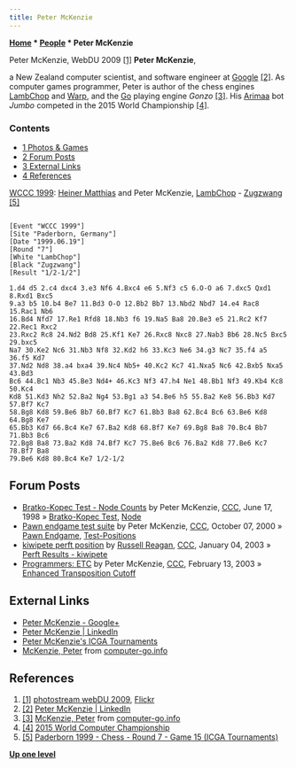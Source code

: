 ```yaml
---
title: Peter McKenzie
---
```

**[Home](Home "Home") \* [People](People "People") \* Peter McKenzie**



 [](https://www.flickr.com/photos/webdu/page3) Peter McKenzie, WebDU 2009 <a id="cite-note-1" href="#cite-ref-1">[1]</a> 
**Peter McKenzie**,  

a New Zealand computer scientist, and software engineer at [Google](index.php?title=Google&action=edit&redlink=1 "Google (page does not exist)") <a id="cite-note-2" href="#cite-ref-2">[2]</a>. As computer games programmer, Peter is author of the chess engines [LambChop](LambChop "LambChop") and [Warp](Warp "Warp"), and the [Go](Go "Go") playing engine *Gonzo* <a id="cite-note-3" href="#cite-ref-3">[3]</a>. His [Arimaa](Arimaa "Arimaa") bot *Jumbo* competed in the 2015 World Championship <a id="cite-note-4" href="#cite-ref-4">[4]</a>. 



### Contents


* [1 Photos & Games](#photos-.26-games)
* [2 Forum Posts](#forum-posts)
* [3 External Links](#external-links)
* [4 References](#references)






 [](File:McKenzieMatthias.jpg) 
[WCCC 1999](WCCC_1999 "WCCC 1999"): [Heiner Matthias](Heiner_Matthias "Heiner Matthias") and Peter McKenzie, [LambChop](LambChop "LambChop") - [Zugzwang](Zugzwang_(Program) "Zugzwang (Program)") <a id="cite-note-5" href="#cite-ref-5">[5]</a>




```

[Event "WCCC 1999"]
[Site "Paderborn, Germany"]
[Date "1999.06.19"]
[Round "7"]
[White "LambChop"]
[Black "Zugzwang"]
[Result "1/2-1/2"]

1.d4 d5 2.c4 dxc4 3.e3 Nf6 4.Bxc4 e6 5.Nf3 c5 6.O-O a6 7.dxc5 Qxd1 8.Rxd1 Bxc5 
9.a3 b5 10.b4 Be7 11.Bd3 O-O 12.Bb2 Bb7 13.Nbd2 Nbd7 14.e4 Rac8 15.Rac1 Nb6 
16.Bd4 Nfd7 17.Re1 Rfd8 18.Nb3 f6 19.Na5 Ba8 20.Be3 e5 21.Rc2 Kf7 22.Rec1 Rxc2 
23.Rxc2 Rc8 24.Nd2 Bd8 25.Kf1 Ke7 26.Rxc8 Nxc8 27.Nab3 Bb6 28.Nc5 Bxc5 29.bxc5 
Na7 30.Ke2 Nc6 31.Nb3 Nf8 32.Kd2 h6 33.Kc3 Ne6 34.g3 Nc7 35.f4 a5 36.f5 Kd7 
37.Nd2 Nd8 38.a4 bxa4 39.Nc4 Nb5+ 40.Kc2 Kc7 41.Nxa5 Nc6 42.Bxb5 Nxa5 43.Bd3 
Bc6 44.Bc1 Nb3 45.Be3 Nd4+ 46.Kc3 Nf3 47.h4 Ne1 48.Bb1 Nf3 49.Kb4 Kc8 50.Kc4 
Kd8 51.Kd3 Nh2 52.Ba2 Ng4 53.Bg1 a3 54.Be6 h5 55.Ba2 Ke8 56.Bb3 Kd7 57.Bf7 Kc7 
58.Bg8 Kd8 59.Be6 Bb7 60.Bf7 Kc7 61.Bb3 Ba8 62.Bc4 Bc6 63.Be6 Kd8 64.Bg8 Ke7 
65.Bb3 Kd7 66.Bc4 Ke7 67.Ba2 Kd8 68.Bf7 Ke7 69.Bg8 Ba8 70.Bc4 Bb7 71.Bb3 Bc6 
72.Bg8 Ba8 73.Ba2 Kd8 74.Bf7 Kc7 75.Be6 Bc6 76.Ba2 Kd8 77.Be6 Kc7 78.Bf7 Ba8 
79.Be6 Kd8 80.Bc4 Ke7 1/2-1/2 

```

## Forum Posts


* [Bratko-Kopec Test - Node Counts](https://www.stmintz.com/ccc/index.php?id=20796) by Peter McKenzie, [CCC](CCC "CCC"), June 17, 1998 » [Bratko-Kopec Test](Bratko-Kopec_Test "Bratko-Kopec Test"), [Node](Node "Node")
* [Pawn endgame test suite](https://www.stmintz.com/ccc/index.php?id=131885) by Peter McKenzie, [CCC](CCC "CCC"), October 07, 2000 » [Pawn Endgame](Pawn_Endgame "Pawn Endgame"), [Test-Positions](Test-Positions "Test-Positions")
* [kiwipete perft position](https://www.stmintz.com/ccc/index.php?id=274926) by [Russell Reagan](Russell_Reagan "Russell Reagan"), [CCC](CCC "CCC"), January 04, 2003 » [Perft Results - kiwipete](Perft_Results#kiwipete "Perft Results")
* [Programmers: ETC](https://www.stmintz.com/ccc/index.php?id=284050) by Peter McKenzie, [CCC](CCC "CCC"), February 13, 2003 » [Enhanced Transposition Cutoff](Enhanced_Transposition_Cutoff "Enhanced Transposition Cutoff")


## External Links


* [Peter McKenzie - Google+](https://plus.google.com/102258763794961635717)
* [Peter McKenzie | LinkedIn](https://www.linkedin.com/in/peter-mckenzie-31397922/)
* [Peter McKenzie's ICGA Tournaments](https://www.game-ai-forum.org/icga-tournaments/person.php?id=44)
* [McKenzie, Peter](http://www.computer-go.info/db/operson.php?a=McKenzie%2C+Peter) from [computer-go.info](http://www.computer-go.info/)


## References


1. <a id="cite-ref-1" href="#cite-note-1">[1]</a> [photostream webDU 2009](https://www.flickr.com/photos/webdu/page3), [Flickr](https://en.wikipedia.org/wiki/Flickr)
2. <a id="cite-ref-2" href="#cite-note-2">[2]</a> [Peter McKenzie | LinkedIn](https://www.linkedin.com/in/peter-mckenzie-31397922/)
3. <a id="cite-ref-3" href="#cite-note-3">[3]</a> [McKenzie, Peter](http://www.computer-go.info/db/operson.php?a=McKenzie%2C+Peter) from [computer-go.info](http://www.computer-go.info/)
4. <a id="cite-ref-4" href="#cite-note-4">[4]</a> [2015 World Computer Championship](http://arimaa.com/arimaa/wcc/2015/showGames.cgi)
5. <a id="cite-ref-5" href="#cite-note-5">[5]</a> [Paderborn 1999 - Chess - Round 7 - Game 15 (ICGA Tournaments)](https://www.game-ai-forum.org/icga-tournaments/round.php?tournament=8&round=7&id=15)

**[Up one level](People "People")**







 
